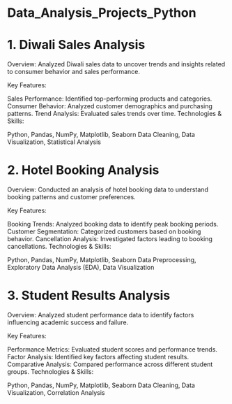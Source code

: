 # Data_Analysis_Projects_Python
# 1. Diwali Sales Analysis
Overview:
Analyzed Diwali sales data to uncover trends and insights related to consumer behavior and sales performance.

Key Features:

Sales Performance: Identified top-performing products and categories.
Consumer Behavior: Analyzed customer demographics and purchasing patterns.
Trend Analysis: Evaluated sales trends over time.
Technologies & Skills:

Python, Pandas, NumPy, Matplotlib, Seaborn
Data Cleaning, Data Visualization, Statistical Analysis

# 2. Hotel Booking Analysis
Overview:
Conducted an analysis of hotel booking data to understand booking patterns and customer preferences.

Key Features:

Booking Trends: Analyzed booking data to identify peak booking periods.
Customer Segmentation: Categorized customers based on booking behavior.
Cancellation Analysis: Investigated factors leading to booking cancellations.
Technologies & Skills:

Python, Pandas, NumPy, Matplotlib, Seaborn
Data Preprocessing, Exploratory Data Analysis (EDA), Data Visualization

# 3. Student Results Analysis
Overview:
Analyzed student performance data to identify factors influencing academic success and failure.

Key Features:

Performance Metrics: Evaluated student scores and performance trends.
Factor Analysis: Identified key factors affecting student results.
Comparative Analysis: Compared performance across different student groups.
Technologies & Skills:

Python, Pandas, NumPy, Matplotlib, Seaborn
Data Cleaning, Data Visualization, Correlation Analysis

